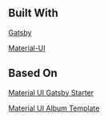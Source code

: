 

## Built With

[Gatsby](https://github.com/gatsbyjs/gatsby)

[Material-UI](https://github.com/mui-org/material-ui)

## Based On

[Material UI Gatsby Starter](https://github.com/mui-org/material-ui/tree/master/examples/gatsby)

[Material UI Album Template](https://github.com/mui-org/material-ui/tree/master/docs/src/pages/getting-started/templates/album)





